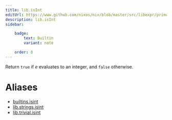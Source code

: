 ```yaml
---
title: lib.isInt
editUrl: https://www.github.com/nixos/nix/blob/master/src/libexpr/primops.cc
description: lib.isInt
sidebar:

    badge:
        text: Builtin
        variant: note

    order: 8
---
```


Return `true` if *e* evaluates to an integer, and `false` otherwise.


# Aliases

- [builtins.isint](/nix-doc-comments/reference/builtins/builtins-isint)
- [lib.strings.isint](/nix-doc-comments/reference/lib/strings/lib-strings-isint)
- [lib.trivial.isint](/nix-doc-comments/reference/lib/trivial/lib-trivial-isint)


